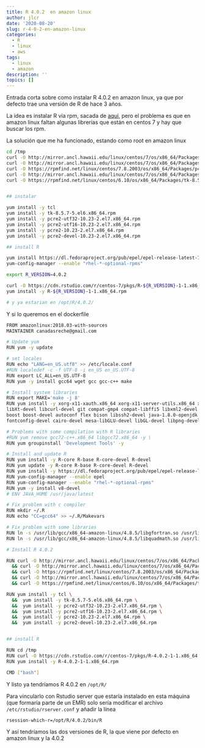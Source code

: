 ```yaml
---
title: R 4.0.2  en amazon linux
author: jlcr
date: '2020-08-20'
slug: r-4-0-2-en-amazon-linux
categories:
  - R
  - linux
  - aws
tags:
  - linux
  - amazon
description: ''
topics: []
---
```


Entrada corta sobre como instalar R 4.0.2 en amazon linux, ya que por defecto trae una versión de R de hace 3 años. 

La idea es instalar R vía rpm, sacada de [aquí](https://docs.rstudio.com/resources/install-r/), pero el problema es que en amazon linux faltan algunas librerías que están en centos 7 y hay que buscar los rpm.

La solución que me ha funcionado, estando como root en amazon linux

```bash
cd /tmp
curl -O http://mirror.ancl.hawaii.edu/linux/centos/7/os/x86_64/Packages/pcre2-utf32-10.23-2.el7.x86_64.rpm
curl -O http://mirror.ancl.hawaii.edu/linux/centos/7/os/x86_64/Packages/pcre2-utf16-10.23-2.el7.x86_64.rpm
curl -O https://rpmfind.net/linux/centos/7.8.2003/os/x86_64/Packages/pcre2-10.23-2.el7.x86_64.rpm
curl -O http://mirror.ancl.hawaii.edu/linux/centos/7/os/x86_64/Packages/pcre2-devel-10.23-2.el7.x86_64.rpm
curl -O https://rpmfind.net/linux/centos/6.10/os/x86_64/Packages/tk-8.5.7-5.el6.x86_64.rpm


## instalar

yum install -y tcl
yum install -y tk-8.5.7-5.el6.x86_64.rpm
yum install -y pcre2-utf32-10.23-2.el7.x86_64.rpm 
yum install -y pcre2-utf16-10.23-2.el7.x86_64.rpm
yum install -y pcre2-10.23-2.el7.x86_64.rpm
yum install -y pcre2-devel-10.23-2.el7.x86_64.rpm

## install R

yum install https://dl.fedoraproject.org/pub/epel/epel-release-latest-7.noarch.rpm 
yum-config-manager --enable "rhel-*-optional-rpms"

export R_VERSION=4.0.2

curl -O https://cdn.rstudio.com/r/centos-7/pkgs/R-${R_VERSION}-1-1.x86_64.rpm
yum install -y R-${R_VERSION}-1-1.x86_64.rpm

# y ya estarian en /opt/R/4.0.2/
```

Y si lo queremos en el dockerfile

```bash
FROM amazonlinux:2018.03-with-sources
MAINTAINER canadasreche@gmail.com 

# Update yum
RUN yum -y update 

# set locales
RUN echo "LANG=en_US.utf8" >> /etc/locale.conf
#RUN localedef -c -f UTF-8 -i en_US en_US.UTF-8
RUN export LC_ALL=en_US.UTF-8
RUN yum -y install gcc64 wget gcc gcc-c++ make

# Install system libraries
RUN export MAKE='make -j 8'
RUN yum install -y xorg-x11-xauth.x86_64 xorg-x11-server-utils.x86_64 xterm libXt libX11-devel \
libXt-devel libcurl-devel git compat-gmp4 compat-libffi5 libxml2-devel libjpeg-devel openssl-devel \
boost boost-devel autoconf flex bison libssh2-devel java-1.8.0-openjdk java-1.8.0-openjdk-devel \
fontconfig-devel cairo-devel mesa-libGLU-devel libGL-devel libpng-devel

# Problems with some compilation with R libraries
#RUN yum remove gcc72-c++.x86_64 libgcc72.x86_64 -y \
RUN yum groupinstall 'Development Tools' -y

# Install and update R
RUN yum install -y R-core R-base R-core-devel R-devel
RUN yum update -y R-core R-base R-core-devel R-devel
RUN yum install -y https://dl.fedoraproject.org/pub/epel/epel-release-latest-7.noarch.rpm
RUN yum-config-manager --enable epel
RUN yum-config-manager --enable "rhel-*-optional-rpms"
RUN yum -y install v8-devel
# ENV JAVA_HOME /usr/java/latest

# Fix problem with c compiler
RUN mkdir ~/.R
RUN echo "CC=gcc64" >> ~/.R/Makevars

# Fix problem with some libraries
RUN ln -s /usr/lib/gcc/x86_64-amazon-linux/4.8.5/libgfortran.so /usr/lib/libgfortran.so
RUN ln -s /usr/lib/gcc/x86_64-amazon-linux/4.8.5/libquadmath.so /usr/lib/libquadmath.so

# Install R 4.0.2

RUN curl -O http://mirror.ancl.hawaii.edu/linux/centos/7/os/x86_64/Packages/pcre2-utf32-10.23-2.el7.x86_64.rpm \
  && curl -O http://mirror.ancl.hawaii.edu/linux/centos/7/os/x86_64/Packages/pcre2-utf16-10.23-2.el7.x86_64.rpm \
  && curl -O https://rpmfind.net/linux/centos/7.8.2003/os/x86_64/Packages/pcre2-10.23-2.el7.x86_64.rpm \
  && curl -O http://mirror.ancl.hawaii.edu/linux/centos/7/os/x86_64/Packages/pcre2-devel-10.23-2.el7.x86_64.rpm \
  && curl -O https://rpmfind.net/linux/centos/6.10/os/x86_64/Packages/tk-8.5.7-5.el6.x86_64.rpm

RUN yum install -y tcl \
  &&  yum install -y tk-8.5.7-5.el6.x86_64.rpm \
  &&  yum install -y pcre2-utf32-10.23-2.el7.x86_64.rpm \
  &&  yum install -y pcre2-utf16-10.23-2.el7.x86_64.rpm \
  &&  yum install -y pcre2-10.23-2.el7.x86_64.rpm \
  &&  yum install -y pcre2-devel-10.23-2.el7.x86_64.rpm


## install R

RUN cd /tmp
RUN curl -O https://cdn.rstudio.com/r/centos-7/pkgs/R-4.0.2-1-1.x86_64.rpm
RUN yum install -y R-4.0.2-1-1.x86_64.rpm

CMD ["bash"] 

```

Y listo ya tendríamos R 4.0.2 en `/opt/R/`

Para vincularlo con Rstudio server que estaría instalado en esta máquina (que formaría parte de un EMR) solo sería modificar el archivo `/etc/rstudio/rserver.conf` y añadir la línea

```bash
rsession-which-r=/opt/R/4.0.2/bin/R
```
Y así tendríamos las dos versiones de R, la que viene por defecto en amazon linux y la 4.0.2



